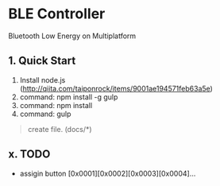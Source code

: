 # BLE Controller

Bluetooth Low Energy on Multiplatform

## 1. Quick Start

1. Install node.js (http://qiita.com/taiponrock/items/9001ae194571feb63a5e)
2. command: npm install -g gulp
3. command: npm install
4. command: gulp
> create file. (docs/*)

## x. TODO
* assigin button
[0x0001][0x0002][0x0003][0x0004]...
